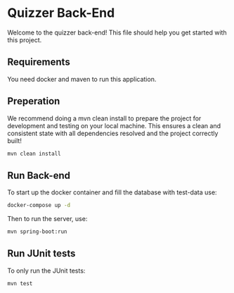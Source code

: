 # Quizzer Back-End

Welcome to the quizzer back-end! This file should help you get started with this project.

## Requirements
You need docker and maven to run this application.

## Preperation
We recommend doing a mvn clean install to prepare the project for development and testing on your local machine. This ensures a clean and consistent state with all dependencies resolved and the project correctly built!
```sh
mvn clean install
```

## Run Back-end
To start up the docker container and fill the database with test-data use:
```sh
docker-compose up -d
```

Then to run the server, use:

```sh
mvn spring-boot:run
```


## Run JUnit tests
To only run the JUnit tests:
```sh
mvn test
```
